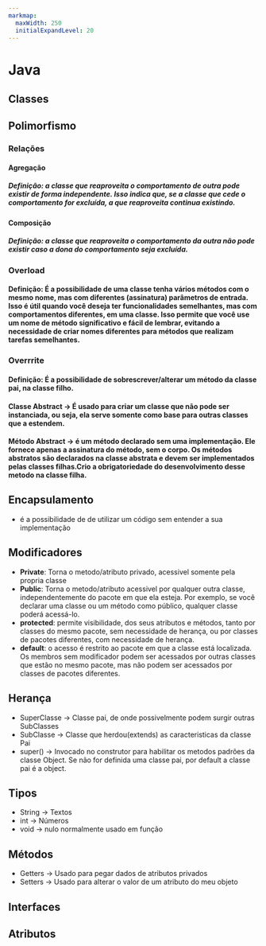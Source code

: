 ```yaml
---
markmap:
  maxWidth: 250
  initialExpandLevel: 20
---
```


# Java

##  Classes



## Polimorfismo

### Relações
#### Agregação
##### Definição: a classe que reaproveita o comportamento de outra pode existir de forma independente. Isso indica que, se a classe que cede o comportamento for excluída, a que reaproveita continua existindo. 
#### Composição
##### Definição: a classe que reaproveita o comportamento da outra não pode existir caso a dona do comportamento seja excluída.

### Overload  
#### Definição: É a possibilidade de uma classe tenha vários métodos com o mesmo nome, mas com diferentes (assinatura) parâmetros de entrada. Isso é útil quando você deseja ter funcionalidades semelhantes, mas com comportamentos diferentes, em uma classe. Isso permite que você use um nome de método significativo e fácil de lembrar, evitando a necessidade de criar nomes diferentes para métodos que realizam tarefas semelhantes. 

### Overrrite  
#### Definição: É a possibilidade de sobrescrever/alterar um método da classe pai, na classe filho. 

####  Classe Abstract -> É usado para criar um classe que não pode ser instanciada, ou seja, ela serve somente como base para outras classes que a estendem.

####  Método Abstract -> é um método declarado sem uma implementação. Ele fornece apenas a assinatura do método, sem o corpo. Os métodos abstratos são declarados na classe abstrata e devem ser implementados pelas classes filhas.Crio a obrigatoriedade do desenvolvimento desse metodo na classe filha.

## Encapsulamento 
- é a  possibilidade de de utilizar um código sem entender a sua implementação 

## Modificadores

- **Private**: 
 Torna o metodo/atributo privado, acessivel somente pela propria classe 
- **Public**:
 Torna o metodo/atributo acessivel por qualquer outra classe, independentemente do pacote em que ela esteja. Por exemplo, se você declarar uma classe ou um método como público, qualquer classe poderá acessá-lo.
- **protected**:
permite visibilidade, dos seus atributos e métodos, tanto por classes do mesmo pacote, sem necessidade de herança, ou por classes de pacotes diferentes, com necessidade de herança.
- **default**:
o acesso é restrito ao pacote em que a classe está localizada. Os membros sem modificador podem ser acessados por outras classes que estão no mesmo pacote, mas não podem ser acessados por classes de pacotes diferentes.


## Herança

- SuperClasse
-> Classe pai, de onde possivelmente podem surgir outras SubClasses
-  SubClasse
-> Classe que herdou(extends) as caracteristicas da classe Pai
- super() 
-> Invocado no construtor para habilitar os metodos padrões da classe Object. Se não for definida uma classe pai, por default a classe pai é a object.

## Tipos

-  String
-> Textos
-  int 
-> Números
-  void 
-> nulo normalmente usado em função


## Métodos
- Getters
-> Usado para pegar dados de atributos privados
- Setters
-> Usado para alterar o valor de um atributo do meu objeto


## Interfaces


## Atributos








